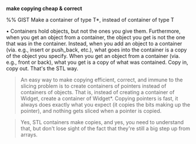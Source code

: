 __make copying cheap & correct__

%% GIST Make a container of type T*, instead of container of type T

• Containers hold objects, but not the ones you give them. Furthermore, when you get an object from a container, the object you get is not the one that was in the container. Instead, when you add an object to a container (via. e.g., insert or push_back, etc.), what goes into the container is a copy of the object you specify. When you get an object from a container (via. e.g., front or back), what you get is a copy of what was contained. Copy in, copy out. That's the STL way.

> An easy way to make copying efficient, correct, and immune to the slicing problem is to create containers of pointers instead of containers of objects. That is, instead of creating a container of Widget, create a container of Widget*. Copying pointers is fast, it always does exactly what you expect (it copies the bits making up the pointer), and nothing gets sliced when a pointer is copied.

> Yes, STL containers make copies, and yes, you need to understand that, but don't lose sight of the fact that they're still a big step up from arrays.